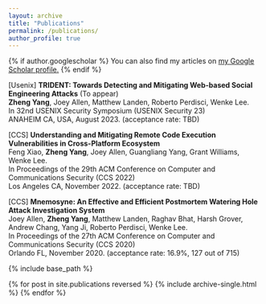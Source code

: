 ```yaml
---
layout: archive
title: "Publications"
permalink: /publications/
author_profile: true
---
```


{% if author.googlescholar %}
  You can also find my articles on <u><a href="{{author.googlescholar}}">my Google Scholar profile</a>.</u>
{% endif %}

[Usenix] **TRIDENT: Towards Detecting and Mitigating Web-based Social Engineering Attacks** (To appear) \
**Zheng Yang**, Joey Allen, Matthew Landen, Roberto Perdisci, Wenke Lee.\
In 32nd USENIX Security Symposium (USENIX Security 23)\
ANAHEIM CA, USA, August 2023. (acceptance rate: TBD)

[CCS] **Understanding and Mitigating Remote Code Execution Vulnerabilities in Cross-Platform Ecosystem** \
Feng Xiao, **Zheng Yang**, Joey Allen, Guangliang Yang, Grant Williams, Wenke Lee.\
In Proceedings of the 29th ACM Conference on Computer and Communications Security (CCS 2022)\
Los Angeles CA, November 2022. (acceptance rate: TBD)

[CCS]  **Mnemosyne: An Effective and Efficient Postmortem Watering Hole Attack Investigation System**\
Joey Allen, **Zheng Yang**, Matthew Landen, Raghav Bhat, Harsh Grover, Andrew Chang, Yang Ji, Roberto Perdisci, Wenke Lee.\
In Proceedings of the 27th ACM Conference on Computer and Communications Security (CCS 2020)\
Orlando FL, November 2020. (acceptance rate: 16.9%, 127 out of 715)

{% include base_path %}

{% for post in site.publications reversed %}
  {% include archive-single.html %}
{% endfor %}
